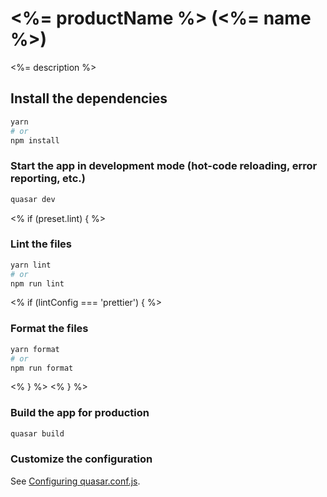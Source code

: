 # <%= productName %> (<%= name %>)

<%= description %>

## Install the dependencies
```bash
yarn
# or
npm install
```

### Start the app in development mode (hot-code reloading, error reporting, etc.)
```bash
quasar dev
```
<% if (preset.lint) { %>

### Lint the files
```bash
yarn lint
# or
npm run lint
```
<% if (lintConfig === 'prettier') { %>

### Format the files
```bash
yarn format
# or
npm run format
```
<% } %>
<% } %>

### Build the app for production
```bash
quasar build
```

### Customize the configuration
See [Configuring quasar.conf.js](https://v2.quasar.dev/quasar-cli/quasar-conf-js).
